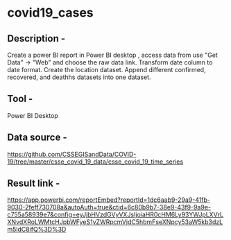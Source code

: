 # covid19_cases

## Description - 
Create a power BI report in Power BI desktop , access data from use "Get Data" -> "Web" and choose the raw data link.  Transform date column to date format.  Create the location dataset. Append different confirmed, recovered, and deathhs datasets into one dataset. 

## Tool  - 
Power BI Desktop

## Data source - 
https://github.com/CSSEGISandData/COVID-19/tree/master/csse_covid_19_data/csse_covid_19_time_series

## Result link -  
https://app.powerbi.com/reportEmbed?reportId=1dc6aab9-29a9-41fb-9030-2feff730708a&autoAuth=true&ctid=6c80b9b7-38e9-43f9-9a9e-c755a58939e7&config=eyJjbHVzdGVyVXJsIjoiaHR0cHM6Ly93YWJpLXVrLXNvdXRoLWMtcHJpbWFyeS1yZWRpcmVjdC5hbmFseXNpcy53aW5kb3dzLm5ldC8ifQ%3D%3D
